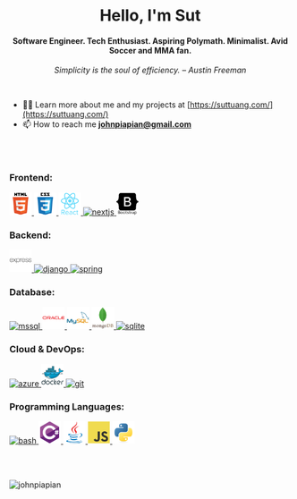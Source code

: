 <h1 align="center">Hello, I'm Sut</h1>
<h4 align="center">
  Software Engineer. Tech Enthusiast. Aspiring Polymath. Minimalist. Avid Soccer and MMA fan.
</h4>

<p align="center"><em>Simplicity is the soul of efficiency. – Austin Freeman</em></p>

<br/>

- 👨‍💻 Learn more about me and my projects at [https://suttuang.com/](https://suttuang.com/)
- 📫 How to reach me **johnpiapian@gmail.com**

<br/><br/>
<h3>Frontend:</h3>
<p align="left">
  <a href="https://www.w3.org/html/" target="_blank" rel="noopener noreferrer">
    <img src="https://raw.githubusercontent.com/devicons/devicon/master/icons/html5/html5-original-wordmark.svg" alt="html5" width="40" height="40"/>
  </a>
  <a href="https://www.w3schools.com/css/" target="_blank" rel="noopener noreferrer">
    <img src="https://raw.githubusercontent.com/devicons/devicon/master/icons/css3/css3-original-wordmark.svg" alt="css3" width="40" height="40"/>
  </a>  
  <a href="https://reactjs.org/" target="_blank" rel="noopener noreferrer">
    <img src="https://raw.githubusercontent.com/devicons/devicon/master/icons/react/react-original-wordmark.svg" alt="react" width="40" height="40"/>
  </a>
  <a href="https://nextjs.org/" target="_blank" rel="noopener noreferrer">
    <img src="https://cdn.worldvectorlogo.com/logos/nextjs-2.svg" alt="nextjs" width="40" height="40"/>
  </a>
  <a href="https://getbootstrap.com" target="_blank" rel="noopener noreferrer">
    <img src="https://raw.githubusercontent.com/devicons/devicon/master/icons/bootstrap/bootstrap-plain-wordmark.svg" alt="bootstrap" width="40" height="40"/>
  </a>
</p>

<h3>Backend:</h3>
<p align="left">
  <a href="https://expressjs.com" target="_blank" rel="noopener noreferrer">
    <img src="https://raw.githubusercontent.com/devicons/devicon/master/icons/express/express-original-wordmark.svg" alt="express" width="40" height="40"/>
  </a>
  <a href="https://www.djangoproject.com/" target="_blank" rel="noopener noreferrer">
    <img src="https://cdn.worldvectorlogo.com/logos/django.svg" alt="django" width="40" height="40"/>
  </a>
  <a href="https://spring.io/" target="_blank" rel="noopener noreferrer">
    <img src="https://www.vectorlogo.zone/logos/springio/springio-icon.svg" alt="spring" width="40" height="40"/>
  </a>
</p>

<h3>Database:</h3>
<p align="left">
  <a href="https://www.microsoft.com/en-us/sql-server" target="_blank" rel="noopener noreferrer">
    <img src="https://www.svgrepo.com/show/303229/microsoft-sql-server-logo.svg" alt="mssql" width="40" height="40"/>
  </a>
  <a href="https://www.oracle.com/" target="_blank" rel="noopener noreferrer">
    <img src="https://raw.githubusercontent.com/devicons/devicon/master/icons/oracle/oracle-original.svg" alt="oracle" width="40" height="40"/>
  </a>
  <a href="https://www.mysql.com/" target="_blank" rel="noopener noreferrer">
    <img src="https://raw.githubusercontent.com/devicons/devicon/master/icons/mysql/mysql-original-wordmark.svg" alt="mysql" width="40" height="40"/>
  </a>
  <a href="https://www.mongodb.com/" target="_blank" rel="noopener noreferrer">
    <img src="https://raw.githubusercontent.com/devicons/devicon/master/icons/mongodb/mongodb-original-wordmark.svg" alt="mongodb" width="40" height="40"/>
  </a>
  <a href="https://www.sqlite.org/" target="_blank" rel="noopener noreferrer">
    <img src="https://www.vectorlogo.zone/logos/sqlite/sqlite-icon.svg" alt="sqlite" width="40" height="40"/>
  </a>
</p>

<h3>Cloud & DevOps:</h3>
<p align="left">
  <a href="https://azure.microsoft.com/en-in/" target="_blank" rel="noopener noreferrer">
    <img src="https://www.vectorlogo.zone/logos/microsoft_azure/microsoft_azure-icon.svg" alt="azure" width="40" height="40"/>
  </a>
  <a href="https://www.docker.com/" target="_blank" rel="noopener noreferrer">
    <img src="https://raw.githubusercontent.com/devicons/devicon/master/icons/docker/docker-original-wordmark.svg" alt="docker" width="40" height="40"/>
  </a>
  <a href="https://git-scm.com/" target="_blank" rel="noopener noreferrer">
    <img src="https://www.vectorlogo.zone/logos/git-scm/git-scm-icon.svg" alt="git" width="40" height="40"/>
  </a>
</p>

<h3>Programming Languages:</h3>
<p align="left">
  <a href="https://www.gnu.org/software/bash/" target="_blank" rel="noopener noreferrer">
    <img src="https://www.vectorlogo.zone/logos/gnu_bash/gnu_bash-icon.svg" alt="bash" width="40" height="40"/>
  </a>
  <a href="https://www.w3schools.com/cs/" target="_blank" rel="noopener noreferrer">
    <img src="https://raw.githubusercontent.com/devicons/devicon/master/icons/csharp/csharp-original.svg" alt="csharp" width="40" height="40"/>
  </a>
  <a href="https://www.java.com" target="_blank" rel="noopener noreferrer">
    <img src="https://raw.githubusercontent.com/devicons/devicon/master/icons/java/java-original.svg" alt="java" width="40" height="40"/>
  </a>
  <a href="https://developer.mozilla.org/en-US/docs/Web/JavaScript" target="_blank" rel="noopener noreferrer">
    <img src="https://raw.githubusercontent.com/devicons/devicon/master/icons/javascript/javascript-original.svg" alt="javascript" width="40" height="40"/>
  </a>
  <a href="https://www.python.org" target="_blank" rel="noopener noreferrer">
    <img src="https://raw.githubusercontent.com/devicons/devicon/master/icons/python/python-original.svg" alt="python" width="40" height="40"/>
  </a>
</p>

<br/><br/>
<p><img src="https://github-readme-streak-stats.herokuapp.com/?user=johnpiapian" alt="johnpiapian" /></p>

